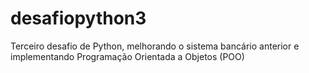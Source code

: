 # desafiopython3
Terceiro desafio de Python, melhorando o sistema bancário anterior e implementando Programação Orientada a Objetos (POO)
